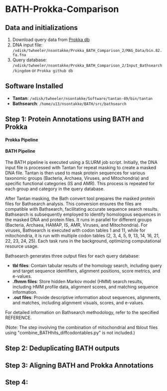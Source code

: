 # BATH-Prokka-Comparison

## Data and initializations

1. Download query data from [Prokka db](https://github.com/tseemann/prokka/tree/master/db)
2. DNA input file: `/xdisk/twheeler/nsontakke/Prokka_BATH_Comparison_2/MAG_Data/bin.82.fa.fna`
3. Query database: `/xdisk/twheeler/nsontakke/Prokka_BATH_Comparison_2/Input_Bathsearch/kingdom` or `Prokka github db`

## Software Installed

- **Tantan**: `/xdisk/twheeler/nsontakke/Software/tantan-49/bin/tantan`
- **Bathsearch**: `/home/u13/nsontakke/BATH/src/bathsearch`

## Step 1: Protein Annotations using BATH and Prokka

#### Prokka Pipeline
#### BATH Pipeline

The BATH pipeline is executed using a SLURM job script. Initially, the DNA input file is processed with Tantan for repeat masking to create a masked DNA file. Tantan is then used to mask protein sequences for various taxonomic groups (Bacteria, Archaea, Viruses, and Mitochondria) and specific functional categories (IS and AMR). This process is repeated for each group and category in the query database.

After Tantan masking, the Bath convert tool prepares the masked protein files for Bathsearch analysis. This conversion ensures the files are compatible with Bathsearch, facilitating accurate sequence search results. Bathsearch is subsequently employed to identify homologous sequences in the masked DNA and protein files. It runs in parallel for different groups (Bacteria, Archaea, HAMAP, IS, AMR, Viruses, and Mitochondria). For viruses, Bathsearch is executed with codon tables 1 and 11, while for mitochondria, it is run with multiple codon tables (2, 3, 4, 5, 9, 13, 14, 16, 21, 22, 23, 24, 25). Each task runs in the background, optimizing computational resource usage.

Bathsearch generates three output files for each query database:
- **tbl files**: Contain tabular results of the homology search, including query and target sequence identifiers, alignment positions, score metrics, and e-values.
- **.fhmm files**: Store hidden Markov model (HMM) search results, including HMM profile data, alignment scores, and matching sequence information.
- **.out files**: Provide descriptive information about sequences, alignments, and matches, including alignment visuals, scores, and e-values.

For detailed information on Bathsearch methodology, refer to the specified REFERENCE.

(Note: The step involving the combination of mitochondrial and tblout files using "combine_BATHhits_diffcodontables.py" is not included.)

## Step 2: Deduplicating BATH outputs

## Step 3: Aligning BATH and Prokka Annotations

## Step 4: 
